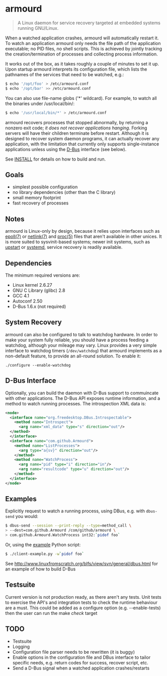 armourd
=======

> A Linux daemon for service recovery targeted at embedded systems running GNU/Linux.

When a watched application crashes, armourd will automatically restart it. To
watch an application armourd only needs the file path of the application
executable; no PID files, no shell scripts. This is achieved by jointly
tracking the creation/termination of processes and collecting process
information.

It works out of the box, as it takes roughly a couple of minutes to set it up.
Upon startup armourd interprets its configuration file,
which lists the pathnames of the services that need to be watched, e.g.:

```sh
$ echo '/opt/foo' > /etc/armourd.conf
$ echo '/opt/bar' >> /etc/armourd.conf
```
You can also use file-name globs ('*' wildcard). For example, to watch all the
binaries under /usr/local/bin/:

```sh
$ echo '/usr/local/bin/*' > /etc/armourd.conf
```

armourd recovers processes that stopped abnormally, by returning a nonzero exit
code; *it does not recover applications hanging*. Forking servers will have their
children terminate before restart. Although it is designed to recover system
daemon programs, it can actually recover any application, with the limitation
that currently only supports single-instance applications unless using the
[D-Bus](http://dbus.freedesktop.org/) interface (see below).

See [INSTALL](INSTALL) for details on how to build and run.


Goals
-----

* simplest possible configuration
* no library dependencies (other than the C library)
* small memory footprint
* fast recovery of processes

Notes
-----

armourd is Linux-only by design, because it relies upon interfaces such as
[epoll(7)](http://man7.org/linux/man-pages/man7/epoll.7.html) or [netlink(7)](http://man7.org/linux/man-pages/man7/netlink.7.html) 
and [proc(5)](http://man7.org/linux/man-pages/man5/proc.5.html) 
files that aren't available in other unices.
It is more suited to sysvinit-based systems; newer init systems, such as
[upstart](http://upstart.ubuntu.com/) or [systemd](http://www.freedesktop.org/wiki/Software/systemd/), 
service recovery is readily available.

Dependencies
------------

The minimum required versions are:

* Linux kernel 2.6.27
* GNU C Library (glibc) 2.8
* GCC 4.1
* Autoconf 2.50
* D-Bus 1.6.x (not required)

System Recovery
---------------

armourd can also be configured to talk to watchdog hardware.  In order to 
make your system fully reliable, you should have a process feeding a watchdog, 
although your mileage may vary.  Linux provides a very simple interface to watchdog timers
(`/dev/watchdog`) that armourd implements as a non-default feature, to
provide an all-round solution. To enable it:
```
./configure --enable-watchdog
```

D-Bus Interface
---------------

Optionally, you can build the daemon with D-Bus support to commuincate with other 
applications. The D-Bus API exposes runtime information, and a method to watch 
running processes. The introspection XML data is:

```xml
<node>
  <interface name="org.freedesktop.DBus.Introspectable">
    <method name="Introspect">
      <arg name="xml_data" type="s" direction="out"/>
  </method>
  </interface>
  <interface name="com.github.Armourd">
    <method name="ListProcesses">
      <arg type="a{sv}" direction="out"/>
    </method>
    <method name="WatchProcess">
      <arg name="pid" type="i" direction="in"/>
      <arg name="resultcode" type="u" direction="out"/>
    </method>
  </interface>
</node>
```

Examples
--------

Explicitly request to watch a running process, using
DBus, e.g. with `dbus-send` you would:

```sh
$ dbus-send --session --print-reply --type=method_call \
> --dest=com.github.Armourd /com/github/armourd \
> com.github.Armourd.WatchProcess int32:`pidof foo`
```
Or, using the [example](src/dbus/client-example.py) Python script:

```sh
$ ./client-example.py -w`pidof foo`
```


See http://www.linuxfromscratch.org/blfs/view/svn/general/dbus.html for an example of how to build D-Bus

Testsuite
---------

Current version is not production ready, as there aren't any tests.  Unit tests
to exercise the API's and integration tests to check the runtime behaviour are
a must.  This could be added as a configure option (e.g. --enable-tests) then
the user can run the make *check* target

TODO
----

* Testsuite
* Logging
* Configuration file parser needs to be rewritten (it is buggy)
* Enable options in the configuration file and DBus interface to tailor
  specific needs, e.g. return codes for success, recover script, etc.
* Send a D-Bus signal when a watched application crashes/restarts
